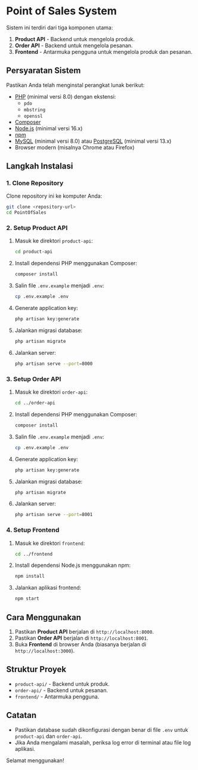 
# Point of Sales System

Sistem ini terdiri dari tiga komponen utama:
1. **Product API** - Backend untuk mengelola produk.
2. **Order API** - Backend untuk mengelola pesanan.
3. **Frontend** - Antarmuka pengguna untuk mengelola produk dan pesanan.

## Persyaratan Sistem
Pastikan Anda telah menginstal perangkat lunak berikut:
- [PHP](https://www.php.net/downloads) (minimal versi 8.0) dengan ekstensi:
  - `pdo`
  - `mbstring`
  - `openssl`
- [Composer](https://getcomposer.org/download/)
- [Node.js](https://nodejs.org/) (minimal versi 16.x)
- [npm](https://www.npmjs.com/get-npm)
- [MySQL](https://dev.mysql.com/downloads/) (minimal versi 8.0) atau [PostgreSQL](https://www.postgresql.org/download/) (minimal versi 13.x)
- Browser modern (misalnya Chrome atau Firefox)

## Langkah Instalasi

### 1. Clone Repository
Clone repository ini ke komputer Anda:
```bash
git clone <repository-url>
cd PointOfSales
```

### 2. Setup Product API
1. Masuk ke direktori `product-api`:
   ```bash
   cd product-api
   ```
2. Install dependensi PHP menggunakan Composer:
   ```bash
   composer install
   ```
3. Salin file `.env.example` menjadi `.env`:
   ```bash
   cp .env.example .env
   ```
4. Generate application key:
   ```bash
   php artisan key:generate
   ```
5. Jalankan migrasi database:
   ```bash
   php artisan migrate
   ```
6. Jalankan server:
   ```bash
   php artisan serve --port=8000
   ```

### 3. Setup Order API
1. Masuk ke direktori `order-api`:
   ```bash
   cd ../order-api
   ```
2. Install dependensi PHP menggunakan Composer:
   ```bash
   composer install
   ```
3. Salin file `.env.example` menjadi `.env`:
   ```bash
   cp .env.example .env
   ```
4. Generate application key:
   ```bash
   php artisan key:generate
   ```
5. Jalankan migrasi database:
   ```bash
   php artisan migrate
   ```
6. Jalankan server:
   ```bash
   php artisan serve --port=8001
   ```

### 4. Setup Frontend
1. Masuk ke direktori `frontend`:
   ```bash
   cd ../frontend
   ```
2. Install dependensi Node.js menggunakan npm:
   ```bash
   npm install
   ```
3. Jalankan aplikasi frontend:
   ```bash
   npm start
   ```

## Cara Menggunakan
1. Pastikan **Product API** berjalan di `http://localhost:8000`.
2. Pastikan **Order API** berjalan di `http://localhost:8001`.
3. Buka **Frontend** di browser Anda (biasanya berjalan di `http://localhost:3000`).

## Struktur Proyek
- `product-api/` - Backend untuk produk.
- `order-api/` - Backend untuk pesanan.
- `frontend/` - Antarmuka pengguna.

## Catatan
- Pastikan database sudah dikonfigurasi dengan benar di file `.env` untuk `product-api` dan `order-api`.
- Jika Anda mengalami masalah, periksa log error di terminal atau file log aplikasi.

Selamat menggunakan!
```
